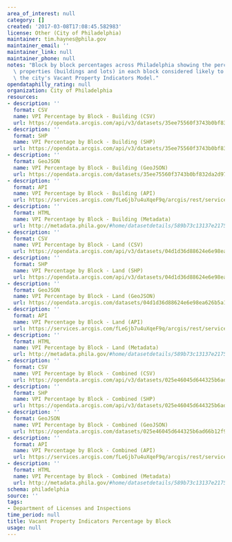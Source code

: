 ```yaml
---
area_of_interest: null
category: []
created: '2017-03-08T17:08:45.582983'
license: Other (City of Philadelphia)
maintainer: tim.haynes@phila.gov
maintainer_email: ''
maintainer_link: null
maintainer_phone: null
notes: "Block by block percentages across Philadelphia showing the percentages of\
  \ properties (buildings and lots) in each block considered likely to be vacant by\
  \ the city's Vacant Property Indicators Model."
opendataphilly_rating: null
organization: City of Philadelphia
resources:
- description: ''
  format: CSV
  name: VPI Percentage by Block - Building (CSV)
  url: https://opendata.arcgis.com/api/v3/datasets/35ee75560f3743b0bf832da2d977af43_0/downloads/data?format=csv&spatialRefId=4326
- description: ''
  format: SHP
  name: VPI Percentage by Block - Building (SHP)
  url: https://opendata.arcgis.com/api/v3/datasets/35ee75560f3743b0bf832da2d977af43_0/downloads/data?format=shp&spatialRefId=4326
- description: ''
  format: GeoJSON
  name: VPI Percentage by Block - Building (GeoJSON)
  url: https://opendata.arcgis.com/datasets/35ee75560f3743b0bf832da2d977af43_0.geojson
- description: ''
  format: API
  name: VPI Percentage by Block - Building (API)
  url: https://services.arcgis.com/fLeGjb7u4uXqeF9q/arcgis/rest/services/Vacant_Block_Percent_Building/FeatureServer/0/query?outFields=*&where=1%3D1
- description: ''
  format: HTML
  name: VPI Percentage by Block - Building (Metadata)
  url: http://metadata.phila.gov/#home/datasetdetails/589b73c13137e2175f6e3169/representationdetails/589b76067de40dd96079c39e/
- description: ''
  format: CSV
  name: VPI Percentage by Block - Land (CSV)
  url: https://opendata.arcgis.com/api/v3/datasets/04d1d36d88624e6e98ea626b5a16cecf_0/downloads/data?format=csv&spatialRefId=4326
- description: ''
  format: SHP
  name: VPI Percentage by Block - Land (SHP)
  url: https://opendata.arcgis.com/api/v3/datasets/04d1d36d88624e6e98ea626b5a16cecf_0/downloads/data?format=shp&spatialRefId=4326
- description: ''
  format: GeoJSON
  name: VPI Percentage by Block - Land (GeoJSON)
  url: https://opendata.arcgis.com/datasets/04d1d36d88624e6e98ea626b5a16cecf_0.geojson
- description: ''
  format: API
  name: VPI Percentage by Block - Land (API)
  url: https://services.arcgis.com/fLeGjb7u4uXqeF9q/arcgis/rest/services/Vacant_Block_Percent_Land/FeatureServer/0/query?outFields=*&where=1%3D1
- description: ''
  format: HTML
  name: VPI Percentage by Block - Land (Metadata)
  url: http://metadata.phila.gov/#home/datasetdetails/589b73c13137e2175f6e3169/representationdetails/589b75e58f712f194c6413d4/
- description: ''
  format: CSV
  name: VPI Percentage by Block - Combined (CSV)
  url: https://opendata.arcgis.com/api/v3/datasets/025e46045d644325b6ad66b12f90bb81_0/downloads/data?format=csv&spatialRefId=4326
- description: ''
  format: SHP
  name: VPI Percentage by Block - Combined (SHP)
  url: https://opendata.arcgis.com/api/v3/datasets/025e46045d644325b6ad66b12f90bb81_0/downloads/data?format=shp&spatialRefId=4326
- description: ''
  format: GeoJSON
  name: VPI Percentage by Block - Combined (GeoJSON)
  url: https://opendata.arcgis.com/datasets/025e46045d644325b6ad66b12f90bb81_0.geojson
- description: ''
  format: API
  name: VPI Percentage by Block - Combined (API)
  url: https://services.arcgis.com/fLeGjb7u4uXqeF9q/arcgis/rest/services/Vacant_Block_Percent_Combined/FeatureServer/0/query?outFields=*&where=1%3D1
- description: ''
  format: HTML
  name: VPI Percentage by Block - Combined (Metadata)
  url: http://metadata.phila.gov/#home/datasetdetails/589b73c13137e2175f6e3169/representationdetails/589b75c1418c8e8c5bc5aabf/
schema: philadelphia
source: ''
tags:
- Department of Licenses and Inspections
time_period: null
title: Vacant Property Indicators Percentage by Block
usage: null
---
```

